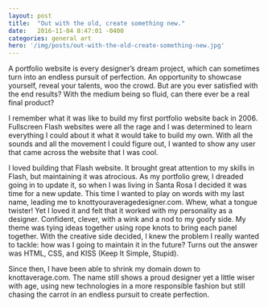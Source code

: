 ```yaml
---
layout: post
title:  "Out with the old, create something new."
date:   2016-11-04 8:47:01 -0400
categories: general art
hero: '/img/posts/out-with-the-old-create-something-new.jpg'
---
```


A portfolio website is every designer’s dream project, which can sometimes turn into an endless pursuit of perfection. An opportunity to showcase yourself, reveal your talents, woo the crowd. But are you ever satisfied with the end results? With the medium being so fluid, can there ever be a real final product?

I remember what it was like to build my first portfolio website back in 2006. Fullscreen Flash websites were all the rage and I was determined to learn everything I could about it what it would take to build my own. With all the sounds and all the movement I could figure out, I wanted to show any user that came across the website that I was cool.

I loved building that Flash website. It brought great attention to my skills in Flash, but maintaining it was atrocious. As my portfolio grew, I dreaded going in to update it, so when I was living in Santa Rosa I decided it was time for a new update. This time I wanted to play on words with my last name, leading me to knottyouraveragedesigner.com. Whew, what a tongue twister!  Yet I loved it and felt that it worked with my personality as a designer. Confident, clever, with a wink and a nod to my goofy side. My theme was tying ideas together using rope knots to bring each panel together. With the creative side decided, I knew the problem I really wanted to tackle: how was I going to maintain it in the future? Turns out the answer was HTML, CSS, and KISS (Keep It Simple, Stupid).

Since then, I have been able to shrink my domain down to knottaverage.com. The name still shows a proud designer yet a little wiser with age, using new technologies in a more responsible fashion but still chasing the carrot in an endless pursuit to create perfection.

[jekyll-docs]: http://jekyllrb.com/docs/home
[jekyll-gh]:   https://github.com/jekyll/jekyll
[jekyll-talk]: https://talk.jekyllrb.com/
